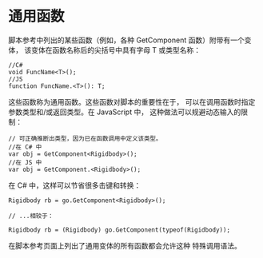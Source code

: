 通用函数
=================


脚本参考中列出的某些函数（例如，各种 GetComponent 函数）附带有一个变体，
该变体在函数名称后的尖括号中具有字母 T 或类型名称：


````
//C#
void FuncName<T>();
//JS
function FuncName.<T>(): T;
````
这些函数称为通用函数。这些函数对脚本的重要性在于，
可以在调用函数时指定参数类型和/或返回类型。在 JavaScript 中，
这种做法可以规避动态输入的限制：


````
// 可正确推断出类型，因为已在函数调用中定义该类型。
//在 C# 中
var obj = GetComponent<Rigidbody>();
//在 JS 中
var obj = GetComponent.<Rigidbody>();
````
在 C# 中，这样可以节省很多击键和转换：

````
Rigidbody rb = go.GetComponent<Rigidbody>();

// ...相较于：

Rigidbody rb = (Rigidbody) go.GetComponent(typeof(Rigidbody));
````
在脚本参考页面上列出了通用变体的所有函数都会允许这种
特殊调用语法。
